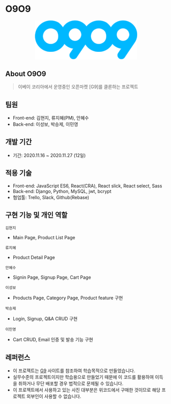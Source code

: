 # O9O9

<center><img src="doc/O9O9.png" width="320px"></center>

## About O9O9

> 이베이 코리아에서 운영중인 오픈마켓 [G9]를 클론하는 프로젝트

## 팀원

- Front-end: 김현지, 류지혜(PM), 안혜수
- Back-end: 이성보, 박승제, 이민영

## 개발 기간

- 기간: 2020.11.16 ~ 2020.11.27 (12일)

## 적용 기술

- Front-end: JavaScript ES6, React(CRA), React slick, React select, Sass
- Back-end: Django, Python, MySQL, jwt, bcrypt
- 협업툴: Trello, Slack, Github(Rebase)

## 구현 기능 및 개인 역할

`김현지`

- Main Page, Product List Page

`류지혜`

- Product Detail Page

`안혜수`

- Signin Page, Signup Page, Cart Page

`이성보`

- Products Page, Category Page, Product feature 구현

 `박승제`

 - Login, Signup, Q&A CRUD 구현

 `이민영`

 - Cart CRUD, Email 인증 및 발송 기능 구현




## 레퍼런스

- 이 프로젝트는 [G9](https://www.g9.co.kr/) 사이트를 참조하여 학습목적으로 만들었습니다.
- 실무수준의 프로젝트이지만 학습용으로 만들었기 때문에 이 코드를 활용하여 이득을 취하거나 무단 배포할 경우 법적으로 문제될 수 있습니다.
- 이 프로젝트에서 사용하고 있는 사진 대부분은 위코드에서 구매한 것이므로 해당 프로젝트 외부인이 사용할 수 없습니다.
